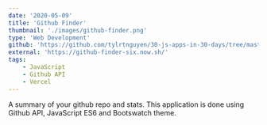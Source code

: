 ```yaml
---
date: '2020-05-09'
title: 'Github Finder'
thumbnail: './images/github-finder.png'
type: 'Web Development'
github: 'https://github.com/tylrtnguyen/30-js-apps-in-30-days/tree/master/github-finder'
external: 'https://github-finder-six.now.sh/'
tags: 
    - JavaScript
    - Github API
    - Vercel
---
```


A summary of your github repo and stats. This application is done using Github API, JavaScript ES6 and Bootswatch theme.